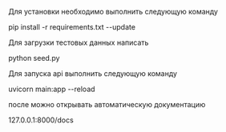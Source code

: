 Для установки необходимо выполнить следующую команду

pip install -r requirements.txt --update

Для загрузки тестовых данных написать

python seed.py

Для запуска api выполнить следующую команду

uvicorn main:app --reload

после можно открывать автоматическую документацию

127.0.0.1:8000/docs